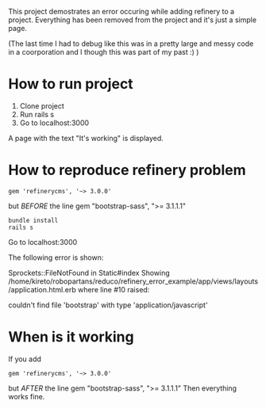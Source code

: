 This project demostrates an error occuring while adding refinery to a project. 
Everything has been removed from the project and it's just a simple page.

(The last time I had to debug like this was in a pretty large and messy code in a coorporation and I though this was part of my past :) )

# How to run project

1. Clone project
2. Run rails s
3. Go to localhost:3000 

A page with the text "It's working" is displayed.

# How to reproduce refinery problem

    gem 'refinerycms', '~> 3.0.0'

but *BEFORE* the line gem "bootstrap-sass", ">= 3.1.1.1"

    bundle install
    rails s
    
Go to localhost:3000

The following error is shown:

Sprockets::FileNotFound in Static#index
Showing /home/kireto/robopartans/reduco/refinery_error_example/app/views/layouts/application.html.erb where line #10 raised:

couldn't find file 'bootstrap' with type 'application/javascript'


# When is it working

If you add 

    gem 'refinerycms', '~> 3.0.0'

but *AFTER* the line gem "bootstrap-sass", ">= 3.1.1.1" 
Then everything works fine.
